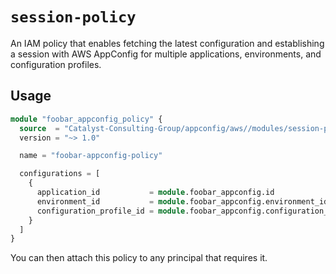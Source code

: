 # `session-policy`

An IAM policy that enables fetching the latest configuration and establishing a session with AWS AppConfig for multiple applications, environments, and configuration profiles.

## Usage

```terraform
module "foobar_appconfig_policy" {
  source  = "Catalyst-Consulting-Group/appconfig/aws//modules/session-policy"
  version = "~> 1.0"

  name = "foobar-appconfig-policy"

  configurations = [
    {
      application_id           = module.foobar_appconfig.id
      environment_id           = module.foobar_appconfig.environment_ids["main"]
      configuration_profile_id = module.foobar_appconfig.configuration_profile_ids["main"]
    }
  ]
}
```

You can then attach this policy to any principal that requires it.
